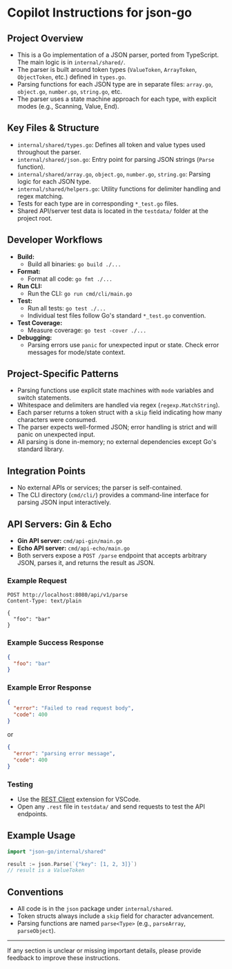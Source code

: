 # Copilot Instructions for json-go

## Project Overview

- This is a Go implementation of a JSON parser, ported from TypeScript. The main logic is in `internal/shared/`.
- The parser is built around token types (`ValueToken`, `ArrayToken`, `ObjectToken`, etc.) defined in `types.go`.
- Parsing functions for each JSON type are in separate files: `array.go`, `object.go`, `number.go`, `string.go`, etc.
- The parser uses a state machine approach for each type, with explicit modes (e.g., Scanning, Value, End).

## Key Files & Structure

- `internal/shared/types.go`: Defines all token and value types used throughout the parser.
- `internal/shared/json.go`: Entry point for parsing JSON strings (`Parse` function).
- `internal/shared/array.go`, `object.go`, `number.go`, `string.go`: Parsing logic for each JSON type.
- `internal/shared/helpers.go`: Utility functions for delimiter handling and regex matching.
- Tests for each type are in corresponding `*_test.go` files.
- Shared API/server test data is located in the `testdata/` folder at the project root.

## Developer Workflows

- **Build:**
  - Build all binaries: `go build ./...`
- **Format:**
  - Format all code: `go fmt ./...`
- **Run CLI:**
  - Run the CLI: `go run cmd/cli/main.go`
- **Test:**
  - Run all tests: `go test ./...`
  - Individual test files follow Go's standard `*_test.go` convention.
- **Test Coverage:**
  - Measure coverage: `go test -cover ./...`
- **Debugging:**
  - Parsing errors use `panic` for unexpected input or state. Check error messages for mode/state context.

## Project-Specific Patterns

- Parsing functions use explicit state machines with `mode` variables and switch statements.
- Whitespace and delimiters are handled via regex (`regexp.MatchString`).
- Each parser returns a token struct with a `skip` field indicating how many characters were consumed.
- The parser expects well-formed JSON; error handling is strict and will panic on unexpected input.
- All parsing is done in-memory; no external dependencies except Go's standard library.

## Integration Points

- No external APIs or services; the parser is self-contained.
- The CLI directory (`cmd/cli/`) provides a command-line interface for parsing JSON input interactively.

## API Servers: Gin & Echo

- **Gin API server:** `cmd/api-gin/main.go`
- **Echo API server:** `cmd/api-echo/main.go`
- Both servers expose a `POST /parse` endpoint that accepts arbitrary JSON, parses it, and returns the result as JSON.

### Example Request

```http
POST http://localhost:8080/api/v1/parse
Content-Type: text/plain

{
  "foo": "bar"
}
```

### Example Success Response

```json
{
  "foo": "bar"
}
```

### Example Error Response

```json
{
  "error": "Failed to read request body",
  "code": 400
}
```

or

```json
{
  "error": "parsing error message",
  "code": 400
}
```

### Testing

- Use the [REST Client](https://marketplace.visualstudio.com/items?itemName=humao.rest-client) extension for VSCode.
- Open any `.rest` file in `testdata/` and send requests to test the API endpoints.

## Example Usage

```go
import "json-go/internal/shared"

result := json.Parse(`{"key": [1, 2, 3]}`)
// result is a ValueToken
```

## Conventions

- All code is in the `json` package under `internal/shared`.
- Token structs always include a `skip` field for character advancement.
- Parsing functions are named `parse<Type>` (e.g., `parseArray`, `parseObject`).

---

If any section is unclear or missing important details, please provide feedback to improve these instructions.
